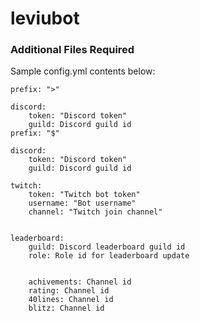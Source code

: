 ﻿# leviubot

### Additional Files Required
Sample config.yml contents below:

```
﻿prefix: ">"

discord:
    token: "Discord token"
    guild: Discord guild id
prefix: "$"

discord:
    token: "Discord token"
    guild: Discord guild id

twitch:
    token: "Twitch bot token"
    username: "Bot username"
    channel: "Twitch join channel"


leaderboard:
    guild: Discord leaderboard guild id
    role: Role id for leaderboard update


    achivements: Channel id
    rating: Channel id
    40lines: Channel id
    blitz: Channel id
```
